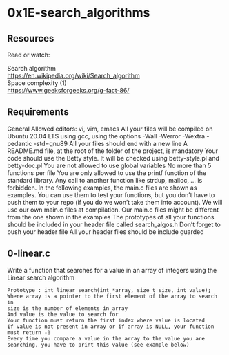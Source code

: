 # 0x1E-search_algorithms

## Resources
Read or watch:

Search algorithm <br>https://en.wikipedia.org/wiki/Search_algorithm<br>
Space complexity (1)<br>https://www.geeksforgeeks.org/g-fact-86/<br>

## Requirements
General
	Allowed editors: vi, vim, emacs
	All your files will be compiled on Ubuntu 20.04 LTS using gcc, using the options -Wall -Werror -Wextra -pedantic -std=gnu89
	All your files should end with a new line
	A README.md file, at the root of the folder of the project, is mandatory
	Your code should use the Betty style. It will be checked using betty-style.pl and betty-doc.pl
	You are not allowed to use global variables
	No more than 5 functions per file
	You are only allowed to use the printf function of the standard library. Any call to another function like strdup, malloc, … is forbidden.
	In the following examples, the main.c files are shown as examples. You can use them to test your functions, but you don’t have to push them to your repo (if you do we won’t take them into account). We will use our own main.c files at compilation. Our main.c files might be different from the one shown in the examples
	The prototypes of all your functions should be included in your header file called search_algos.h
	Don’t forget to push your header file
	All your header files should be include guarded

## 0-linear.c
Write a function that searches for a value in an array of integers using the Linear search algorithm

	Prototype : int linear_search(int *array, size_t size, int value);
	Where array is a pointer to the first element of the array to search in
	size is the number of elements in array
	And value is the value to search for
	Your function must return the first index where value is located
	If value is not present in array or if array is NULL, your function must return -1
	Every time you compare a value in the array to the value you are searching, you have to print this value (see example below)
